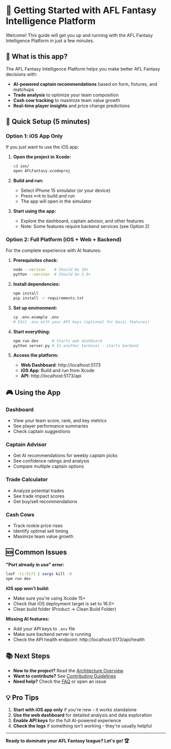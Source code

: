 # 🚀 Getting Started with AFL Fantasy Intelligence Platform

Welcome! This guide will get you up and running with the AFL Fantasy Intelligence Platform in just a few minutes.

## 📱 What is this app?

The AFL Fantasy Intelligence Platform helps you make better AFL Fantasy decisions with:
- **AI-powered captain recommendations** based on form, fixtures, and matchups
- **Trade analysis** to optimize your team composition  
- **Cash cow tracking** to maximize team value growth
- **Real-time player insights** and price change predictions

## 🎯 Quick Setup (5 minutes)

### Option 1: iOS App Only
If you just want to use the iOS app:

1. **Open the project in Xcode:**
   ```bash
   cd ios/
   open AFLFantasy.xcodeproj
   ```

2. **Build and run:**
   - Select iPhone 15 simulator (or your device)
   - Press `⌘+R` to build and run
   - The app will open in the simulator

3. **Start using the app:**
   - Explore the dashboard, captain advisor, and other features
   - Note: Some features require backend services (see Option 2)

### Option 2: Full Platform (iOS + Web + Backend)
For the complete experience with AI features:

1. **Prerequisites check:**
   ```bash
   node --version    # Should be 18+
   python --version  # Should be 3.9+
   ```

2. **Install dependencies:**
   ```bash
   npm install
   pip install -r requirements.txt
   ```

3. **Set up environment:**
   ```bash
   cp .env.example .env
   # Edit .env with your API keys (optional for basic features)
   ```

4. **Start everything:**
   ```bash
   npm run dev      # Starts web dashboard
   python server.py # In another terminal - starts backend
   ```

5. **Access the platform:**
   - **Web Dashboard**: http://localhost:5173
   - **iOS App**: Build and run from Xcode
   - **API**: http://localhost:5173/api

## 🎮 Using the App

### Dashboard
- View your team score, rank, and key metrics
- See player performance summaries
- Check captain suggestions

### Captain Advisor  
- Get AI recommendations for weekly captain picks
- See confidence ratings and analysis
- Compare multiple captain options

### Trade Calculator
- Analyze potential trades
- See trade impact scores
- Get buy/sell recommendations

### Cash Cows
- Track rookie price rises
- Identify optimal sell timing
- Maximize team value growth

## 🆘 Common Issues

**"Port already in use" error:**
```bash
lsof -ti:5173 | xargs kill -9
npm run dev
```

**iOS app won't build:**
- Make sure you're using Xcode 15+
- Check that iOS deployment target is set to 16.0+
- Clean build folder (Product → Clean Build Folder)

**Missing AI features:**
- Add your API keys to `.env` file
- Make sure backend server is running
- Check the API health endpoint: http://localhost:5173/api/health

## 📚 Next Steps

- **New to the project?** Read the [Architecture Overview](./ARCHITECTURE.md)
- **Want to contribute?** See [Contributing Guidelines](../CONTRIBUTING.md)
- **Need help?** Check the [FAQ](./FAQ.md) or open an issue

## 💡 Pro Tips

1. **Start with iOS app only** if you're new - it works standalone
2. **Use the web dashboard** for detailed analysis and data exploration
3. **Enable API keys** for the full AI-powered experience
4. **Check the logs** if something isn't working - they're usually helpful

---

**Ready to dominate your AFL Fantasy league? Let's go! 🏆**
